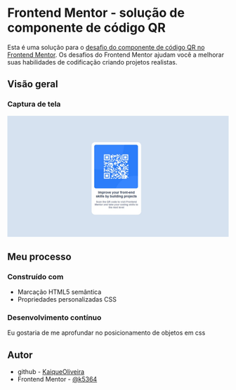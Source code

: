 # Frontend Mentor - solução de componente de código QR

Esta é uma solução para o [desafio do componente de código QR no Frontend Mentor](https://www.frontendmentor.io/challenges/qr-code-component-iux_sIO_H). Os desafios do Frontend Mentor ajudam você a melhorar suas habilidades de codificação criando projetos realistas.

## Visão geral

### Captura de tela

![](./images/Screenshot_2.jpg)

## Meu processo

### Construído com

- Marcação HTML5 semântica
- Propriedades personalizadas CSS

### Desenvolvimento contínuo

Eu gostaria de me aprofundar no posicionamento de objetos em css

## Autor
- github - [KaiqueOliveira](https://github.com/k5364)
- Frontend Mentor - [@k5364](https://www.frontendmentor.io/profile/k5364)